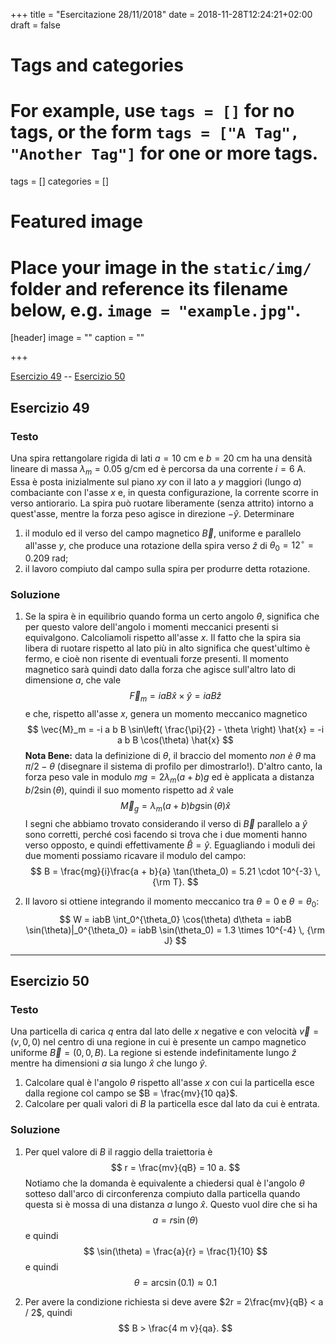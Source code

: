 +++
title = "Esercitazione 28/11/2018"
date = 2018-11-28T12:24:21+02:00
draft = false

# Tags and categories
# For example, use `tags = []` for no tags, or the form `tags = ["A Tag", "Another Tag"]` for one or more tags.
tags = []
categories = []

# Featured image
# Place your image in the `static/img/` folder and reference its filename below, e.g. `image = "example.jpg"`.
[header]
image = ""
caption = ""

+++

[Esercizio 49](#esercizio-49) -- [Esercizio 50](#esercizio-50)

## Esercizio 49

### Testo

Una spira rettangolare rigida di lati $a = 10$ cm e $b = 20$ cm ha una densità lineare di massa $\lambda_m = 0.05$ g/cm ed è percorsa da una corrente $i = 6$ A. Essa è posta inizialmente sul piano $xy$ con il lato a $y$ maggiori (lungo $a$) combaciante con l'asse $x$ e, in questa configurazione, la corrente scorre in verso antiorario. La spira può ruotare liberamente (senza attrito) intorno a quest'asse, mentre la forza peso agisce in direzione $-\hat{y}$. Determinare 

1. il modulo ed il verso del campo magnetico $\vec{B}$, uniforme e parallelo all'asse $y$, che produce una rotazione della spira verso $\hat{z}$ di $\theta_0 = 12^\circ = 0.209$ rad;
2. il lavoro compiuto dal campo sulla spira per produrre detta rotazione.

### Soluzione

1. Se la spira è in equilibrio quando forma un certo angolo $\theta$, significa che per questo valore dell'angolo i momenti meccanici presenti si equivalgono. Calcoliamoli rispetto all'asse $x$. Il fatto che la spira sia libera di ruotare rispetto al lato più in alto significa che quest'ultimo è fermo, e cioè non risente di eventuali forze presenti. Il momento magnetico sarà quindi dato dalla forza che agisce sull'altro lato di dimensione $a$, che vale
$$
\vec{F}_m = i a B \hat{x} \times \hat{y} = i a B \hat{z}
$$
e che, rispetto all'asse $x$, genera un momento meccanico magnetico
$$
\vec{M}_m = -i a b B \sin\left( \frac{\pi}{2} - \theta \right) \hat{x} = -i a b B \cos(\theta) \hat{x}
$$
**Nota Bene:** data la definizione di $\theta$, il braccio del momento *non è* $\theta$ ma $\pi / 2 - \theta$ (disegnare il sistema di profilo per dimostrarlo!). D'altro canto, la forza peso vale in modulo $mg = 2\lambda_m (a + b) g$ ed è applicata a distanza $b / 2 \sin(\theta)$, quindi il suo momento rispetto ad $\hat{x}$ vale
$$
\vec{M}_g = \lambda_m (a + b)b g \sin(\theta) \hat{x}
$$
I segni che abbiamo trovato considerando il verso di $\vec{B}$ parallelo a $\hat{y}$ sono corretti, perché così facendo si trova che i due momenti hanno verso opposto, e quindi effettivamente $\hat{B} = \hat{y}$. Eguagliando i moduli dei due momenti possiamo ricavare il modulo del campo:
$$
B = \frac{mg}{i}\frac{a + b}{a} \tan(\theta_0) = 5.21 \cdot 10^{-3} \, {\rm T}.
$$

2. Il lavoro si ottiene integrando il momento meccanico tra $\theta = 0$ e $\theta = \theta_0$:
$$
W = iabB \int_0^{\theta_0} \cos(\theta) d\theta = iabB \sin(\theta)|_0^{\theta_0} = iabB \sin(\theta_0) = 1.3 \times 10^{-4} \, {\rm J}
$$

---

## Esercizio 50

### Testo

Una particella di carica $q$ entra dal lato delle $x$ negative e con velocità $\vec{v} = (v, 0, 0)$ nel centro di una regione in cui è presente un campo magnetico uniforme $\vec{B} = (0, 0, B)$. La regione si estende indefinitamente lungo $\hat{z}$ mentre ha dimensioni $a$ sia lungo $\hat{x}$ che lungo $\hat{y}$.

1. Calcolare qual è l'angolo $\theta$ rispetto all'asse $x$ con cui la particella esce dalla regione col campo se $B = \frac{mv}{10 qa}$.
2. Calcolare per quali valori di $B$ la particella esce dal lato da cui è entrata.

### Soluzione

1. Per quel valore di $B$ il raggio della traiettoria è
$$
r = \frac{mv}{qB} = 10 a.
$$
Notiamo che la domanda è equivalente a chiedersi qual è l'angolo $\theta$ sotteso dall'arco di circonferenza compiuto dalla particella quando questa si è mossa di una distanza $a$ lungo $\hat{x}$. Questo vuol dire che si ha
$$
a = r \sin(\theta)
$$
e quindi
$$
\sin(\theta) = \frac{a}{r} = \frac{1}{10}
$$
e quindi
$$
\theta = \arcsin(0.1) \approx 0.1
$$

2. Per avere la condizione richiesta si deve avere $2r = 2\frac{mv}{qB} < a / 2$, quindi
$$
B > \frac{4 m v}{qa}.
$$
